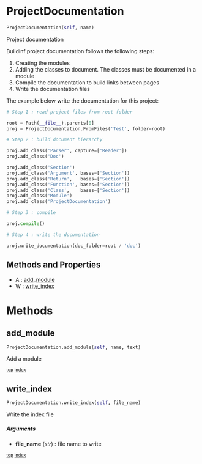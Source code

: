 # ProjectDocumentation

``` python
ProjectDocumentation(self, name)
```

Project documentation

Buildinf project documentation follows the following steps:
1. Creating the modules
2. Adding the classes to document. The classes must be documented in a module
3. Compile the documentation to build links between pages
4. Write the documentation files

The example below write the documentation for this project:

``` python
# Step 1 : read project files from root folder

root = Path(__file__).parents[0]
proj = ProjectDocumentation.FromFiles('Test', folder=root)

# Step 2 : build document hierarchy

proj.add_class('Parser', capture=['Reader'])
proj.add_class('Doc')

proj.add_class('Section')
proj.add_class('Argument', bases=['Section'])
proj.add_class('Return',   bases=['Section'])
proj.add_class('Function', bases=['Section'])
proj.add_class('Class',    bases=['Section'])
proj.add_class('Module')
proj.add_class('ProjectDocumentation')

# Step 3 : compile

proj.compile()

# Step 4 : write the documentation

proj.write_documentation(doc_folder=root / 'doc')
```



## Methods and Properties
- A : [add_module](#add_module) 
- W : [write_index](#write_index) 

# Methods

## add_module

``` python
ProjectDocumentation.add_module(self, name, text)
```

Add a module





<sub>[top](#projectdocumentation) [index](index.md)</sub>
## write_index

``` python
ProjectDocumentation.write_index(self, file_name)
```

Write the index file



##### Arguments

- **file_name** (_str_) : file name to write



<sub>[top](#projectdocumentation) [index](index.md)</sub>

